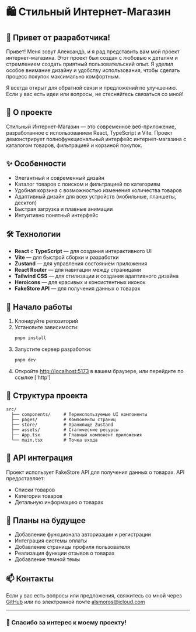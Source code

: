 # 🛍️ Стильный Интернет-Магазин

## 👋 Привет от разработчика!

Привет! Меня зовут Александр, и я рад представить вам мой проект интернет-магазина. Этот проект был создан с любовью к деталям и стремлением создать приятный пользовательский опыт. Я уделил особое внимание дизайну и удобству использования, чтобы сделать процесс покупок максимально комфортным.

Я всегда открыт для обратной связи и предложений по улучшению. Если у вас есть идеи или вопросы, не стесняйтесь связаться со мной!

## 📝 О проекте

Стильный Интернет-Магазин — это современное веб-приложение, разработанное с использованием React, TypeScript и Vite. Проект демонстрирует полнофункциональный интерфейс интернет-магазина с каталогом товаров, фильтрацией и корзиной покупок.

## ✨ Особенности

- Элегантный и современный дизайн
- Каталог товаров с поиском и фильтрацией по категориям
- Удобная корзина с возможностью изменения количества товаров
- Адаптивный дизайн для всех устройств (мобильные, планшеты, десктоп)
- Быстрая загрузка и плавные анимации
- Интуитивно понятный интерфейс

## 🛠️ Технологии

- **React** с **TypeScript** — для создания интерактивного UI
- **Vite** — для быстрой сборки и разработки
- **Zustand** — для управления состоянием приложения
- **React Router** — для навигации между страницами
- **Tailwind CSS** — для стилизации и создания адаптивного дизайна
- **Heroicons** — для красивых и консистентных иконок
- **FakeStore API** — для получения данных о товарах

## 🚀 Начало работы

1. Клонируйте репозиторий
2. Установите зависимости:
   ```bash
   pnpm install
   ```
3. Запустите сервер разработки:
   ```bash
   pnpm dev
   ```
4. Откройте [http://localhost:5173](http://localhost:5173) в вашем браузере, или перейдите по ссылке ['http']

## 📁 Структура проекта

```
src/
  ├── components/     # Переиспользуемые UI компоненты
  ├── pages/          # Компоненты страниц
  ├── store/          # Хранилище Zustand
  ├── assets/         # Статические ресурсы
  ├── App.tsx         # Главный компонент приложения
  └── main.tsx        # Точка входа
```

## 🔄 API интеграция

Проект использует FakeStore API для получения данных о товарах. API предоставляет:
- Списки товаров
- Категории товаров
- Детальную информацию о товарах

## 🌟 Планы на будущее

- Добавление функционала авторизации и регистрации
- Интеграция системы оплаты
- Добавление страницы профиля пользователя
- Реализация функции отзывов о товарах
- Добавление темной темы

## 📫 Контакты

Если у вас есть вопросы или предложения, свяжитесь со мной через [GitHub](https://github.com/doubledeckwa) или по электронной почте alsmoros@icloud.com

---

### 💖 Спасибо за интерес к моему проекту!

